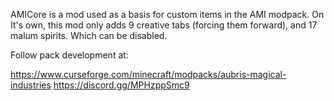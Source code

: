 

AMICore is a mod used as a basis for custom items in the AMI modpack. On It's own, this mod only adds 9 creative tabs (forcing them forward), and 17 malum spirits. Which can be disabled.

Follow pack development at:

https://www.curseforge.com/minecraft/modpacks/aubris-magical-industries 
https://discord.gg/MPHzppSmc9
